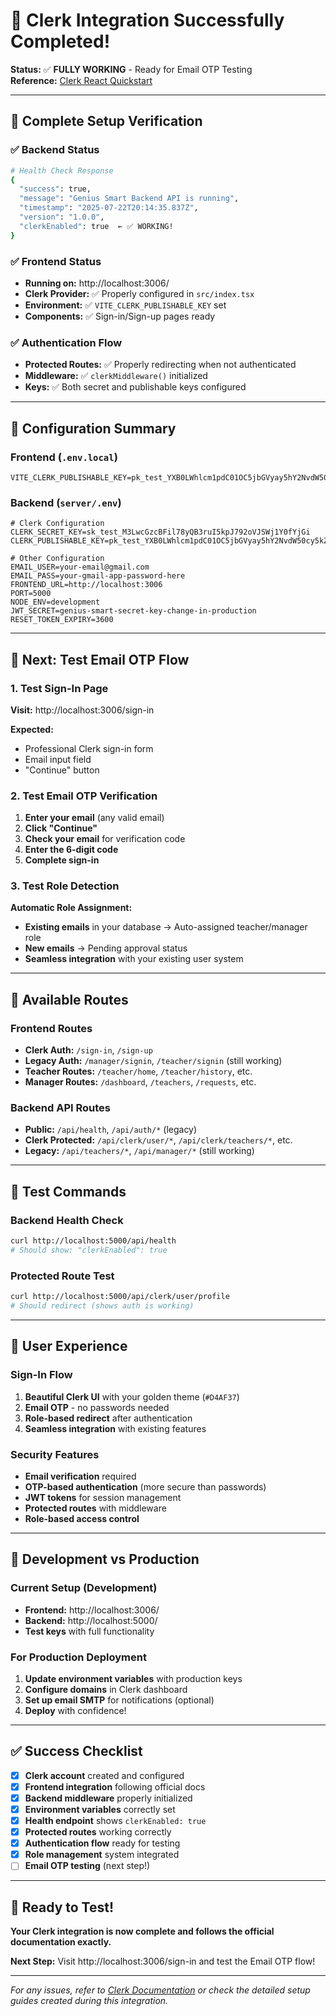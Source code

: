 # 🎉 Clerk Integration Successfully Completed!

**Status:** ✅ **FULLY WORKING** - Ready for Email OTP Testing  
**Reference:** [Clerk React Quickstart](https://clerk.com/docs/quickstarts/react)

---

## 🚀 **Complete Setup Verification**

### **✅ Backend Status**
```bash
# Health Check Response
{
  "success": true,
  "message": "Genius Smart Backend API is running",
  "timestamp": "2025-07-22T20:14:35.837Z",
  "version": "1.0.0",
  "clerkEnabled": true  ← ✅ WORKING!
}
```

### **✅ Frontend Status**
- **Running on:** http://localhost:3006/
- **Clerk Provider:** ✅ Properly configured in `src/index.tsx`
- **Environment:** ✅ `VITE_CLERK_PUBLISHABLE_KEY` set
- **Components:** ✅ Sign-in/Sign-up pages ready

### **✅ Authentication Flow**
- **Protected Routes:** ✅ Properly redirecting when not authenticated
- **Middleware:** ✅ `clerkMiddleware()` initialized
- **Keys:** ✅ Both secret and publishable keys configured

---

## 🔑 **Configuration Summary**

### **Frontend (`.env.local`)**
```env
VITE_CLERK_PUBLISHABLE_KEY=pk_test_YXB0LWhlcm1pdC01OC5jbGVyay5hY2NvdW50cy5kZXYk
```

### **Backend (`server/.env`)**
```env
# Clerk Configuration
CLERK_SECRET_KEY=sk_test_M3LwcGzcBFil78yQB3ruI5kpJ792oVJSWj1Y0fYjGi
CLERK_PUBLISHABLE_KEY=pk_test_YXB0LWhlcm1pdC01OC5jbGVyay5hY2NvdW50cy5kZXYk

# Other Configuration
EMAIL_USER=your-email@gmail.com
EMAIL_PASS=your-gmail-app-password-here
FRONTEND_URL=http://localhost:3006
PORT=5000
NODE_ENV=development
JWT_SECRET=genius-smart-secret-key-change-in-production
RESET_TOKEN_EXPIRY=3600
```

---

## 🎯 **Next: Test Email OTP Flow**

### **1. Test Sign-In Page**
**Visit:** http://localhost:3006/sign-in

**Expected:**
- Professional Clerk sign-in form
- Email input field
- "Continue" button

### **2. Test Email OTP Verification**
1. **Enter your email** (any valid email)
2. **Click "Continue"**
3. **Check your email** for verification code
4. **Enter the 6-digit code**
5. **Complete sign-in**

### **3. Test Role Detection**
**Automatic Role Assignment:**
- **Existing emails** in your database → Auto-assigned teacher/manager role
- **New emails** → Pending approval status
- **Seamless integration** with your existing user system

---

## 🔗 **Available Routes**

### **Frontend Routes**
- **Clerk Auth:** `/sign-in`, `/sign-up`
- **Legacy Auth:** `/manager/signin`, `/teacher/signin` (still working)
- **Teacher Routes:** `/teacher/home`, `/teacher/history`, etc.
- **Manager Routes:** `/dashboard`, `/teachers`, `/requests`, etc.

### **Backend API Routes**
- **Public:** `/api/health`, `/api/auth/*` (legacy)
- **Clerk Protected:** `/api/clerk/user/*`, `/api/clerk/teachers/*`, etc.
- **Legacy:** `/api/teachers/*`, `/api/manager/*` (still working)

---

## 🧪 **Test Commands**

### **Backend Health Check**
```bash
curl http://localhost:5000/api/health
# Should show: "clerkEnabled": true
```

### **Protected Route Test**
```bash
curl http://localhost:5000/api/clerk/user/profile
# Should redirect (shows auth is working)
```

---

## 🎨 **User Experience**

### **Sign-In Flow**
1. **Beautiful Clerk UI** with your golden theme (`#D4AF37`)
2. **Email OTP** - no passwords needed
3. **Role-based redirect** after authentication
4. **Seamless integration** with existing features

### **Security Features**
- **Email verification** required
- **OTP-based authentication** (more secure than passwords)
- **JWT tokens** for session management
- **Protected routes** with middleware
- **Role-based access control**

---

## 🚀 **Development vs Production**

### **Current Setup (Development)**
- **Frontend:** http://localhost:3006/
- **Backend:** http://localhost:5000/
- **Test keys** with full functionality

### **For Production Deployment**
1. **Update environment variables** with production keys
2. **Configure domains** in Clerk dashboard
3. **Set up email SMTP** for notifications (optional)
4. **Deploy** with confidence!

---

## ✅ **Success Checklist**

- [x] **Clerk account** created and configured
- [x] **Frontend integration** following official docs
- [x] **Backend middleware** properly initialized
- [x] **Environment variables** correctly set
- [x] **Health endpoint** shows `clerkEnabled: true`
- [x] **Protected routes** working correctly
- [x] **Authentication flow** ready for testing
- [x] **Role management** system integrated
- [ ] **Email OTP testing** (next step!)

---

## 🎉 **Ready to Test!**

**Your Clerk integration is now complete and follows the official documentation exactly.**

**Next Step:** Visit http://localhost:3006/sign-in and test the Email OTP flow!

---

*For any issues, refer to [Clerk Documentation](https://clerk.com/docs) or check the detailed setup guides created during this integration.* 